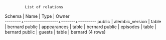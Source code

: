 


             List of relations
 Schema |      Name       | Type  |  Owner  
--------+-----------------+-------+---------
 public | alembic_version | table | bernard
 public | appearances     | table | bernard
 public | episodes        | table | bernard
 public | guests          | table | bernard
(4 rows)